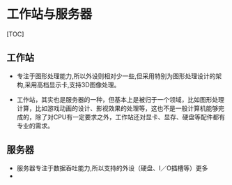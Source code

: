 # 工作站与服务器

[TOC]

## 工作站

- 专注于图形处理能力,所以外设则相对少一些,但采用特别为图形处理设计的架构,采用高档显示卡,支持3D图像处理。

- 工作站，其实也是服务器的一种，但基本上是被归于一个领域，比如图形处理计算，比如游戏动画的设计、影视效果的处理等，这也不是一般计算机能够完成的，除了对CPU有一定要求之外，工作站还对显卡、显存、硬盘等配件都有专业的需求。



## 服务器

- 服务器专注于数据吞吐能力,所以支持的外设（硬盘、I／O插槽等）更多
- 